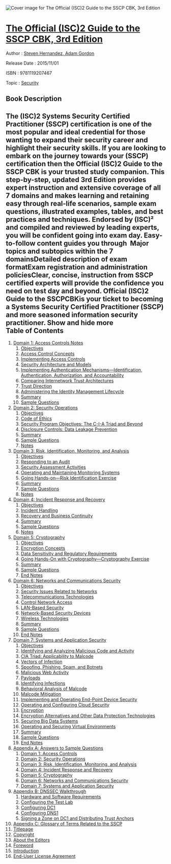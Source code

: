 ![Cover image for The Official (ISC)2 Guide to the SSCP CBK, 3rd Edition](https://imgdetail.ebookreading.net/cover/cover/security/EB9781119207467.jpg)

[The Official (ISC)2 Guide to the SSCP CBK, 3rd Edition](https://ebookreading.net/view/book/The+Official+%28ISC%292+Guide+to+the+SSCP+CBK%2C+3rd+Edition-EB9781119207467_1.html "The Official (ISC)2 Guide to the SSCP CBK, 3rd Edition")
====================================================================================================================

Author : [Steven Hernandez](https://ebookreading.net/search/author/Steven+Hernandez),[ Adam Gordon](https://ebookreading.net/search/author/+Adam+Gordon)

Release Date : 2015/11/01

ISBN : 9781119207467

Topic : [Security](https://ebookreading.net/search/category/security)

Book Description
-----------------

 The (ISC)2 Systems Security Certified Practitioner (SSCP) certification is one of the most popular and ideal credential for those wanting to expand their security career and highlight their security skills. If you are looking to embark on the journey towards your (SSCP) certification then the Official (ISC)2 Guide to the SSCP CBK is your trusted study companion. This step-by-step, updated 3rd Edition provides expert instruction and extensive coverage of all 7 domains and makes learning and retaining easy through real-life scenarios, sample exam questions, illustrated examples, tables, and best practices and techniques. Endorsed by (ISC)² and compiled and reviewed by leading experts, you will be confident going into exam day. Easy-to-follow content guides you through 
Major topics and subtopics within the 7 domainsDetailed description of exam formatExam registration and administration policiesClear, concise, instruction from SSCP certified experts will provide the confidence you need on test day and beyond. Official (ISC)2 Guide to the SSCPCBKis your ticket to becoming a Systems Security Certified Practitioner (SSCP) and more seasoned information security practitioner. 
        Show and hide more                
Table of Contents
-----------------

1. [Domain 1: Access Controls Notes](https://ebookreading.net/view/book/The+Official+%28ISC%292+Guide+to+the+SSCP+CBK%2C+3rd+Edition-EB9781119207467_3.html)
    1. [Objectives](https://ebookreading.net/view/book/The+Official+%28ISC%292+Guide+to+the+SSCP+CBK%2C+3rd+Edition-EB9781119207467_3.html#h1-c01-0001)
    1. [Access Control Concepts](https://ebookreading.net/view/book/The+Official+%28ISC%292+Guide+to+the+SSCP+CBK%2C+3rd+Edition-EB9781119207467_3.html#h1-c01-0002)
    1. [Implementing Access Controls](https://ebookreading.net/view/book/The+Official+%28ISC%292+Guide+to+the+SSCP+CBK%2C+3rd+Edition-EB9781119207467_3.html#h1-c01-0003)
    1. [Security Architecture and Models](https://ebookreading.net/view/book/The+Official+%28ISC%292+Guide+to+the+SSCP+CBK%2C+3rd+Edition-EB9781119207467_3.html#h1-c01-0004)
    1. [Implementing Authentication Mechanisms—Identification, Authentication, Authorization, and Accountability](https://ebookreading.net/view/book/The+Official+%28ISC%292+Guide+to+the+SSCP+CBK%2C+3rd+Edition-EB9781119207467_3.html#h1-c01-0005)
    1. [Comparing Internetwork Trust Architectures](https://ebookreading.net/view/book/The+Official+%28ISC%292+Guide+to+the+SSCP+CBK%2C+3rd+Edition-EB9781119207467_3.html#h1-c01-0006)
    1. [Trust Direction](https://ebookreading.net/view/book/The+Official+%28ISC%292+Guide+to+the+SSCP+CBK%2C+3rd+Edition-EB9781119207467_3.html#h1-c01-0007)
    1. [Administering the Identity Management Lifecycle](https://ebookreading.net/view/book/The+Official+%28ISC%292+Guide+to+the+SSCP+CBK%2C+3rd+Edition-EB9781119207467_3.html#h1-c01-0008)
    1. [Summary](https://ebookreading.net/view/book/The+Official+%28ISC%292+Guide+to+the+SSCP+CBK%2C+3rd+Edition-EB9781119207467_3.html#h1-c01-0009)
    1. [Sample Questions](https://ebookreading.net/view/book/The+Official+%28ISC%292+Guide+to+the+SSCP+CBK%2C+3rd+Edition-EB9781119207467_3.html#h1-c01-0010)
1. [Domain 2: Security Operations](https://ebookreading.net/view/book/The+Official+%28ISC%292+Guide+to+the+SSCP+CBK%2C+3rd+Edition-EB9781119207467_4.html)
    1. [Objectives](https://ebookreading.net/view/book/The+Official+%28ISC%292+Guide+to+the+SSCP+CBK%2C+3rd+Edition-EB9781119207467_4.html#h1-c02-0001)
    1. [Code of Ethics](https://ebookreading.net/view/book/The+Official+%28ISC%292+Guide+to+the+SSCP+CBK%2C+3rd+Edition-EB9781119207467_4.html#h1-c02-0002)
    1. [Security Program Objectives: The C-I-A Triad and Beyond](https://ebookreading.net/view/book/The+Official+%28ISC%292+Guide+to+the+SSCP+CBK%2C+3rd+Edition-EB9781119207467_4.html#h1-c02-0003)
    1. [Disclosure Controls: Data Leakage Prevention](https://ebookreading.net/view/book/The+Official+%28ISC%292+Guide+to+the+SSCP+CBK%2C+3rd+Edition-EB9781119207467_4.html#h1-c02-0004)
    1. [Summary](https://ebookreading.net/view/book/The+Official+%28ISC%292+Guide+to+the+SSCP+CBK%2C+3rd+Edition-EB9781119207467_4.html#h1-c02-0005)
    1. [Sample Questions](https://ebookreading.net/view/book/The+Official+%28ISC%292+Guide+to+the+SSCP+CBK%2C+3rd+Edition-EB9781119207467_4.html#h1-c02-0006)
    1. [Notes](https://ebookreading.net/view/book/The+Official+%28ISC%292+Guide+to+the+SSCP+CBK%2C+3rd+Edition-EB9781119207467_4.html#h1-c02-0007)
1. [Domain 3: Risk, Identification, Monitoring, and Analysis](https://ebookreading.net/view/book/The+Official+%28ISC%292+Guide+to+the+SSCP+CBK%2C+3rd+Edition-EB9781119207467_5.html)
    1. [Objectives](https://ebookreading.net/view/book/The+Official+%28ISC%292+Guide+to+the+SSCP+CBK%2C+3rd+Edition-EB9781119207467_5.html#h1-c03-0001)
    1. [Responding to an Audit](https://ebookreading.net/view/book/The+Official+%28ISC%292+Guide+to+the+SSCP+CBK%2C+3rd+Edition-EB9781119207467_5.html#h1-c03-0003)
    1. [Security Assessment Activities](https://ebookreading.net/view/book/The+Official+%28ISC%292+Guide+to+the+SSCP+CBK%2C+3rd+Edition-EB9781119207467_5.html#h1-c03-0004)
    1. [Operating and Maintaining Monitoring Systems](https://ebookreading.net/view/book/The+Official+%28ISC%292+Guide+to+the+SSCP+CBK%2C+3rd+Edition-EB9781119207467_5.html#h1-c03-0005)
    1. [Going Hands-on—Risk Identification Exercise](https://ebookreading.net/view/book/The+Official+%28ISC%292+Guide+to+the+SSCP+CBK%2C+3rd+Edition-EB9781119207467_5.html#h1-c03-0006)
    1. [Summary](https://ebookreading.net/view/book/The+Official+%28ISC%292+Guide+to+the+SSCP+CBK%2C+3rd+Edition-EB9781119207467_5.html#h1-c03-0007)
    1. [Sample Questions](https://ebookreading.net/view/book/The+Official+%28ISC%292+Guide+to+the+SSCP+CBK%2C+3rd+Edition-EB9781119207467_5.html#h1-c03-0008)
    1. [Notes](https://ebookreading.net/view/book/The+Official+%28ISC%292+Guide+to+the+SSCP+CBK%2C+3rd+Edition-EB9781119207467_5.html#h1-c03-0009)
1. [Domain 4: Incident Response and Recovery](https://ebookreading.net/view/book/The+Official+%28ISC%292+Guide+to+the+SSCP+CBK%2C+3rd+Edition-EB9781119207467_6.html)
    1. [Objectives](https://ebookreading.net/view/book/The+Official+%28ISC%292+Guide+to+the+SSCP+CBK%2C+3rd+Edition-EB9781119207467_6.html#h1-c04-0001)
    1. [Incident Handling](https://ebookreading.net/view/book/The+Official+%28ISC%292+Guide+to+the+SSCP+CBK%2C+3rd+Edition-EB9781119207467_6.html#h1-c04-0002)
    1. [Recovery and Business Continuity](https://ebookreading.net/view/book/The+Official+%28ISC%292+Guide+to+the+SSCP+CBK%2C+3rd+Edition-EB9781119207467_6.html#h1-c04-0003)
    1. [Summary](https://ebookreading.net/view/book/The+Official+%28ISC%292+Guide+to+the+SSCP+CBK%2C+3rd+Edition-EB9781119207467_6.html#h1-c04-0004)
    1. [Sample Questions](https://ebookreading.net/view/book/The+Official+%28ISC%292+Guide+to+the+SSCP+CBK%2C+3rd+Edition-EB9781119207467_6.html#h1-c04-0005)
    1. [Notes](https://ebookreading.net/view/book/The+Official+%28ISC%292+Guide+to+the+SSCP+CBK%2C+3rd+Edition-EB9781119207467_6.html#h1-c04-0006)
1. [Domain 5: Cryptography](https://ebookreading.net/view/book/The+Official+%28ISC%292+Guide+to+the+SSCP+CBK%2C+3rd+Edition-EB9781119207467_7.html)
    1. [Objectives](https://ebookreading.net/view/book/The+Official+%28ISC%292+Guide+to+the+SSCP+CBK%2C+3rd+Edition-EB9781119207467_7.html#h1-c05-0001)
    1. [Encryption Concepts](https://ebookreading.net/view/book/The+Official+%28ISC%292+Guide+to+the+SSCP+CBK%2C+3rd+Edition-EB9781119207467_7.html#h1-c05-0002)
    1. [Data Sensitivity and Regulatory Requirements](https://ebookreading.net/view/book/The+Official+%28ISC%292+Guide+to+the+SSCP+CBK%2C+3rd+Edition-EB9781119207467_7.html#h1-c05-0003)
    1. [Going Hands-On with Cryptography—Cryptography Exercise](https://ebookreading.net/view/book/The+Official+%28ISC%292+Guide+to+the+SSCP+CBK%2C+3rd+Edition-EB9781119207467_7.html#h1-c05-0004)
    1. [Summary](https://ebookreading.net/view/book/The+Official+%28ISC%292+Guide+to+the+SSCP+CBK%2C+3rd+Edition-EB9781119207467_7.html#h1-c05-0005)
    1. [Sample Questions](https://ebookreading.net/view/book/The+Official+%28ISC%292+Guide+to+the+SSCP+CBK%2C+3rd+Edition-EB9781119207467_7.html#h1-c05-0006)
    1. [End Notes](https://ebookreading.net/view/book/The+Official+%28ISC%292+Guide+to+the+SSCP+CBK%2C+3rd+Edition-EB9781119207467_7.html#h1-c05-0007)
1. [Domain 6: Networks and Communications Security](https://ebookreading.net/view/book/The+Official+%28ISC%292+Guide+to+the+SSCP+CBK%2C+3rd+Edition-EB9781119207467_8.html)
    1. [Objectives](https://ebookreading.net/view/book/The+Official+%28ISC%292+Guide+to+the+SSCP+CBK%2C+3rd+Edition-EB9781119207467_8.html#h1-c06-0001)
    1. [Security Issues Related to Networks](https://ebookreading.net/view/book/The+Official+%28ISC%292+Guide+to+the+SSCP+CBK%2C+3rd+Edition-EB9781119207467_8.html#h1-c06-0002)
    1. [Telecommunications Technologies](https://ebookreading.net/view/book/The+Official+%28ISC%292+Guide+to+the+SSCP+CBK%2C+3rd+Edition-EB9781119207467_8.html#h1-c06-0003)
    1. [Control Network Access](https://ebookreading.net/view/book/The+Official+%28ISC%292+Guide+to+the+SSCP+CBK%2C+3rd+Edition-EB9781119207467_8.html#h1-c06-0004)
    1. [LAN-Based Security](https://ebookreading.net/view/book/The+Official+%28ISC%292+Guide+to+the+SSCP+CBK%2C+3rd+Edition-EB9781119207467_8.html#h1-c06-0005)
    1. [Network-Based Security Devices](https://ebookreading.net/view/book/The+Official+%28ISC%292+Guide+to+the+SSCP+CBK%2C+3rd+Edition-EB9781119207467_8.html#h1-c06-0006)
    1. [Wireless Technologies](https://ebookreading.net/view/book/The+Official+%28ISC%292+Guide+to+the+SSCP+CBK%2C+3rd+Edition-EB9781119207467_8.html#h1-c06-0007)
    1. [Summary](https://ebookreading.net/view/book/The+Official+%28ISC%292+Guide+to+the+SSCP+CBK%2C+3rd+Edition-EB9781119207467_8.html#h1-c06-0008)
    1. [Sample Questions](https://ebookreading.net/view/book/The+Official+%28ISC%292+Guide+to+the+SSCP+CBK%2C+3rd+Edition-EB9781119207467_8.html#h1-c06-0009)
    1. [End Notes](https://ebookreading.net/view/book/The+Official+%28ISC%292+Guide+to+the+SSCP+CBK%2C+3rd+Edition-EB9781119207467_8.html#h1-c06-0010)
1. [Domain 7: Systems and Application Security](https://ebookreading.net/view/book/The+Official+%28ISC%292+Guide+to+the+SSCP+CBK%2C+3rd+Edition-EB9781119207467_9.html)
    1. [Objectives](https://ebookreading.net/view/book/The+Official+%28ISC%292+Guide+to+the+SSCP+CBK%2C+3rd+Edition-EB9781119207467_9.html#h1-c07-0001)
    1. [Identifying and Analyzing Malicious Code and Activity](https://ebookreading.net/view/book/The+Official+%28ISC%292+Guide+to+the+SSCP+CBK%2C+3rd+Edition-EB9781119207467_9.html#h1-c07-0002)
    1. [CIA Triad: Applicability to Malcode](https://ebookreading.net/view/book/The+Official+%28ISC%292+Guide+to+the+SSCP+CBK%2C+3rd+Edition-EB9781119207467_9.html#h1-c07-0003)
    1. [Vectors of Infection](https://ebookreading.net/view/book/The+Official+%28ISC%292+Guide+to+the+SSCP+CBK%2C+3rd+Edition-EB9781119207467_9.html#h1-c07-0004)
    1. [Spoofing, Phishing, Spam, and Botnets](https://ebookreading.net/view/book/The+Official+%28ISC%292+Guide+to+the+SSCP+CBK%2C+3rd+Edition-EB9781119207467_9.html#h1-c07-0005)
    1. [Malicious Web Activity](https://ebookreading.net/view/book/The+Official+%28ISC%292+Guide+to+the+SSCP+CBK%2C+3rd+Edition-EB9781119207467_9.html#h1-c07-0006)
    1. [Payloads](https://ebookreading.net/view/book/The+Official+%28ISC%292+Guide+to+the+SSCP+CBK%2C+3rd+Edition-EB9781119207467_9.html#h1-c07-0007)
    1. [Identifying Infections](https://ebookreading.net/view/book/The+Official+%28ISC%292+Guide+to+the+SSCP+CBK%2C+3rd+Edition-EB9781119207467_9.html#h1-c07-0008)
    1. [Behavioral Analysis of Malcode](https://ebookreading.net/view/book/The+Official+%28ISC%292+Guide+to+the+SSCP+CBK%2C+3rd+Edition-EB9781119207467_9.html#h1-c07-0009)
    1. [Malcode Mitigation](https://ebookreading.net/view/book/The+Official+%28ISC%292+Guide+to+the+SSCP+CBK%2C+3rd+Edition-EB9781119207467_9.html#h1-c07-0010)
    1. [Implementing and Operating End-Point Device Security](https://ebookreading.net/view/book/The+Official+%28ISC%292+Guide+to+the+SSCP+CBK%2C+3rd+Edition-EB9781119207467_9.html#h1-c07-0011)
    1. [Operating and Configuring Cloud Security](https://ebookreading.net/view/book/The+Official+%28ISC%292+Guide+to+the+SSCP+CBK%2C+3rd+Edition-EB9781119207467_9.html#h1-c07-0012)
    1. [Encryption](https://ebookreading.net/view/book/The+Official+%28ISC%292+Guide+to+the+SSCP+CBK%2C+3rd+Edition-EB9781119207467_9.html#h1-c07-0013)
    1. [Encryption Alternatives and Other Data Protection Technologies](https://ebookreading.net/view/book/The+Official+%28ISC%292+Guide+to+the+SSCP+CBK%2C+3rd+Edition-EB9781119207467_9.html#h1-c07-0014)
    1. [Securing Big Data Systems](https://ebookreading.net/view/book/The+Official+%28ISC%292+Guide+to+the+SSCP+CBK%2C+3rd+Edition-EB9781119207467_9.html#h1-c07-0015)
    1. [Operating and Securing Virtual Environments](https://ebookreading.net/view/book/The+Official+%28ISC%292+Guide+to+the+SSCP+CBK%2C+3rd+Edition-EB9781119207467_9.html#h1-c07-0016)
    1. [Summary](https://ebookreading.net/view/book/The+Official+%28ISC%292+Guide+to+the+SSCP+CBK%2C+3rd+Edition-EB9781119207467_9.html#h1-c07-0017)
    1. [Sample Questions](https://ebookreading.net/view/book/The+Official+%28ISC%292+Guide+to+the+SSCP+CBK%2C+3rd+Edition-EB9781119207467_9.html#h1-c07-0018)
    1. [End Notes](https://ebookreading.net/view/book/The+Official+%28ISC%292+Guide+to+the+SSCP+CBK%2C+3rd+Edition-EB9781119207467_9.html#h1-c07-0019)
1. [Appendix A: Answers to Sample Questions](https://ebookreading.net/view/book/The+Official+%28ISC%292+Guide+to+the+SSCP+CBK%2C+3rd+Edition-EB9781119207467_10.html)
    1. [Domain 1: Access Controls](https://ebookreading.net/view/book/The+Official+%28ISC%292+Guide+to+the+SSCP+CBK%2C+3rd+Edition-EB9781119207467_10.html#h1-b01-0001)
    1. [Domain 2: Security Operations](https://ebookreading.net/view/book/The+Official+%28ISC%292+Guide+to+the+SSCP+CBK%2C+3rd+Edition-EB9781119207467_10.html#h1-b01-0002)
    1. [Domain 3: Risk, Identification, Monitoring, and Analysis](https://ebookreading.net/view/book/The+Official+%28ISC%292+Guide+to+the+SSCP+CBK%2C+3rd+Edition-EB9781119207467_10.html#h1-b01-0003)
    1. [Domain 4: Incident Response and Recovery](https://ebookreading.net/view/book/The+Official+%28ISC%292+Guide+to+the+SSCP+CBK%2C+3rd+Edition-EB9781119207467_10.html#h1-b01-0004)
    1. [Domain 5: Cryptography](https://ebookreading.net/view/book/The+Official+%28ISC%292+Guide+to+the+SSCP+CBK%2C+3rd+Edition-EB9781119207467_10.html#h1-b01-0005)
    1. [Domain 6: Networks and Communications Security](https://ebookreading.net/view/book/The+Official+%28ISC%292+Guide+to+the+SSCP+CBK%2C+3rd+Edition-EB9781119207467_10.html#h1-b01-0006)
    1. [Domain 7: Systems and Application Security](https://ebookreading.net/view/book/The+Official+%28ISC%292+Guide+to+the+SSCP+CBK%2C+3rd+Edition-EB9781119207467_10.html#h1-b01-0007)
1. [Appendix B: DNSSEC Walkthrough](https://ebookreading.net/view/book/The+Official+%28ISC%292+Guide+to+the+SSCP+CBK%2C+3rd+Edition-EB9781119207467_11.html)
    1. [Hardware and Software Requirements](https://ebookreading.net/view/book/The+Official+%28ISC%292+Guide+to+the+SSCP+CBK%2C+3rd+Edition-EB9781119207467_11.html#h1-b02-0001)
    1. [Configuring the Test Lab](https://ebookreading.net/view/book/The+Official+%28ISC%292+Guide+to+the+SSCP+CBK%2C+3rd+Edition-EB9781119207467_11.html#h1-b02-0002)
    1. [Configuring DC1](https://ebookreading.net/view/book/The+Official+%28ISC%292+Guide+to+the+SSCP+CBK%2C+3rd+Edition-EB9781119207467_11.html#h1-b02-0003)
    1. [Configuring DNS1](https://ebookreading.net/view/book/The+Official+%28ISC%292+Guide+to+the+SSCP+CBK%2C+3rd+Edition-EB9781119207467_11.html#h1-b02-0004)
    1. [Signing a Zone on DC1 and Distributing Trust Anchors](https://ebookreading.net/view/book/The+Official+%28ISC%292+Guide+to+the+SSCP+CBK%2C+3rd+Edition-EB9781119207467_11.html#h1-b02-0005)
1. [Appendix C: Glossary of Terms Related to the SSCP](https://ebookreading.net/view/book/The+Official+%28ISC%292+Guide+to+the+SSCP+CBK%2C+3rd+Edition-EB9781119207467_12.html)
1. [Titlepage](https://ebookreading.net/view/book/The+Official+%28ISC%292+Guide+to+the+SSCP+CBK%2C+3rd+Edition-EB9781119207467_13.html)
1. [Copyright](https://ebookreading.net/view/book/The+Official+%28ISC%292+Guide+to+the+SSCP+CBK%2C+3rd+Edition-EB9781119207467_14.html)
1. [About the Editors](https://ebookreading.net/view/book/The+Official+%28ISC%292+Guide+to+the+SSCP+CBK%2C+3rd+Edition-EB9781119207467_15.html)
1. [Foreword](https://ebookreading.net/view/book/The+Official+%28ISC%292+Guide+to+the+SSCP+CBK%2C+3rd+Edition-EB9781119207467_16.html)
1. [Introduction](https://ebookreading.net/view/book/The+Official+%28ISC%292+Guide+to+the+SSCP+CBK%2C+3rd+Edition-EB9781119207467_17.html)
1. [End-User License Agreement](https://ebookreading.net/view/book/The+Official+%28ISC%292+Guide+to+the+SSCP+CBK%2C+3rd+Edition-EB9781119207467_18.html)
